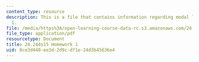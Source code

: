 ```yaml
---
content_type: resource
description: This is a file that contains information regarding modal logic homework
  1.
file: /media/https%3A/open-learning-course-data-rc.s3.amazonaws.com/24-244-modal-logic-spring-2015/8ce3d440ee3d2d9cdf1e24d3b45636e4_MIT24_244S15_Homework1.pdf
file_type: application/pdf
resourcetype: Document
title: 24.244s15 Homework 1
uid: 8ce3d440-ee3d-2d9c-df1e-24d3b45636e4
---
```

